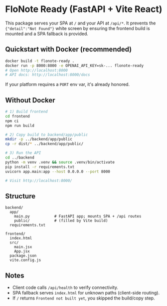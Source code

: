 # FloNote Ready (FastAPI + Vite React)

This package serves your SPA at `/` and your API at `/api/*`. It prevents the `{"detail":"Not Found"}` white screen by ensuring the frontend build is mounted and a SPA fallback is provided.

## Quickstart with Docker (recommended)
```bash
docker build -t flonote-ready .
docker run -p 8000:8000 -e OPENAI_API_KEY=sk-... flonote-ready
# Open http://localhost:8000
# API docs: http://localhost:8000/docs
```
If your platform requires a `PORT` env var, it's already honored.

## Without Docker
```bash
# 1) Build frontend
cd frontend
npm ci
npm run build

# 2) Copy build to backend/app/public
mkdir -p ../backend/app/public
cp -r dist/* ../backend/app/public/

# 3) Run the API
cd ../backend
python -m venv .venv && source .venv/bin/activate
pip install -r requirements.txt
uvicorn app.main:app --host 0.0.0.0 --port 8000

# Visit http://localhost:8000/
```

## Structure
```
backend/
  app/
    main.py           # FastAPI app; mounts SPA + /api routes
    public/           # (filled by Vite build)
  requirements.txt

frontend/
  index.html
  src/
    main.jsx
    App.jsx
  package.json
  vite.config.js
```

## Notes
- Client code calls `/api/health` to verify connectivity.
- SPA fallback serves `index.html` for unknown paths (client-side routing).
- If `/` returns `Frontend not built yet`, you skipped the build/copy step.

